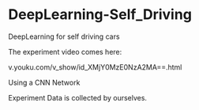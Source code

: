 # DeepLearning-Self_Driving
DeepLearning for self driving cars

The experiment video comes here:

v.youku.com/v_show/id_XMjY0MzE0NzA2MA==.html

Using a CNN Network

Experiment Data is collected by ourselves.
